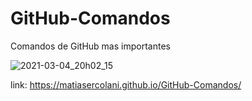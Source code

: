 # GitHub-Comandos
Comandos de GitHub mas importantes

![2021-03-04_20h02_15](https://user-images.githubusercontent.com/68963354/110042754-00771c00-7d25-11eb-8b5a-5016c76a2449.png)

link: https://matiasercolani.github.io/GitHub-Comandos/
